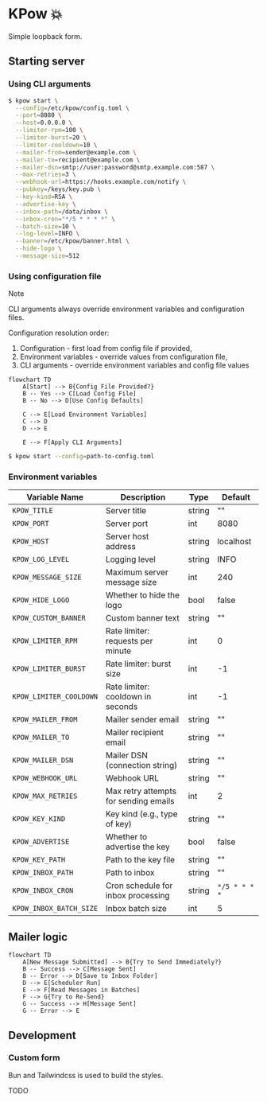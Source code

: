 # KPow 💥

Simple loopback form.

## Starting server

### Using CLI arguments

```sh
$ kpow start \
  --config=/etc/kpow/config.toml \
  --port=8080 \
  --host=0.0.0.0 \
  --limiter-rpm=100 \
  --limiter-burst=20 \
  --limiter-cooldown=10 \
  --mailer-from=sender@example.com \
  --mailer-to=recipient@example.com \
  --mailer-dsn=smtp://user:password@smtp.example.com:587 \
  --max-retries=3 \
  --webhook-url=https://hooks.example.com/notify \
  --pubkey=/keys/key.pub \
  --key-kind=RSA \
  --advertise-key \
  --inbox-path=/data/inbox \
  --inbox-cron="*/5 * * * *" \
  --batch-size=10 \
  --log-level=INFO \
  --banner=/etc/kpow/banner.html \
  --hide-logo \
  --message-size=512
```

### Using configuration file

> [!NOTE]
> CLI arguments always override environment variables and configuration files.

Configuration resolution order:

1. Configuration - first load from config file if provided,
2. Environment variables - override values from configuration file,
3. CLI arguments - override environment variables and config file values

```mermaid
flowchart TD
    A[Start] --> B{Config File Provided?}
    B -- Yes --> C[Load Config File]
    B -- No --> D[Use Config Defaults]

    C --> E[Load Environment Variables]
    C --> D
    D --> E

    E --> F[Apply CLI Arguments]
```

```sh
$ kpow start --config=path-to-config.toml
```

### Environment variables

| Variable Name           | Description                           | Type   | Default       |
| ----------------------- | ------------------------------------- | ------ | ------------- |
| `KPOW_TITLE`            | Server title                          | string | ""            |
| `KPOW_PORT`             | Server port                           | int    | 8080          |
| `KPOW_HOST`             | Server host address                   | string | localhost     |
| `KPOW_LOG_LEVEL`        | Logging level                         | string | INFO          |
| `KPOW_MESSAGE_SIZE`     | Maximum server message size           | int    | 240           |
| `KPOW_HIDE_LOGO`        | Whether to hide the logo              | bool   | false         |
| `KPOW_CUSTOM_BANNER`    | Custom banner text                    | string | ""            |
| `KPOW_LIMITER_RPM`      | Rate limiter: requests per minute     | int    | 0             |
| `KPOW_LIMITER_BURST`    | Rate limiter: burst size              | int    | -1            |
| `KPOW_LIMITER_COOLDOWN` | Rate limiter: cooldown in seconds     | int    | -1            |
| `KPOW_MAILER_FROM`      | Mailer sender email                   | string | ""            |
| `KPOW_MAILER_TO`        | Mailer recipient email                | string | ""            |
| `KPOW_MAILER_DSN`       | Mailer DSN (connection string)        | string | ""            |
| `KPOW_WEBHOOK_URL`      | Webhook URL                           | string | ""            |
| `KPOW_MAX_RETRIES`      | Max retry attempts for sending emails | int    | 2             |
| `KPOW_KEY_KIND`         | Key kind (e.g., type of key)          | string | ""            |
| `KPOW_ADVERTISE`        | Whether to advertise the key          | bool   | false         |
| `KPOW_KEY_PATH`         | Path to the key file                  | string | ""            |
| `KPOW_INBOX_PATH`       | Path to inbox                         | string | ""            |
| `KPOW_INBOX_CRON`       | Cron schedule for inbox processing    | string | `*/5 * * * *` |
| `KPOW_INBOX_BATCH_SIZE` | Inbox batch size                      | int    | 5             |

## Mailer logic

```mermaid
flowchart TD
    A[New Message Submitted] --> B{Try to Send Immediately?}
    B -- Success --> C[Message Sent]
    B -- Error --> D[Save to Inbox Folder]
    D --> E[Scheduler Run]
    E --> F[Read Messages in Batches]
    F --> G{Try to Re-Send}
    G -- Success --> H[Message Sent]
    G -- Error --> E
```

## Development

### Custom form

Bun and Tailwindcss is used to build the styles.

TODO

